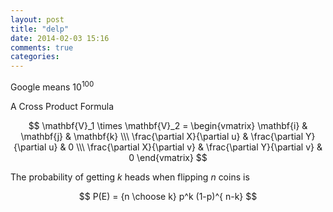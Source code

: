 ```yaml
---
layout: post
title: "delp"
date: 2014-02-03 15:16
comments: true
categories:
---
```

Google means $10^{100}$

A Cross Product Formula

$$
\mathbf{V}_1 \times \mathbf{V}_2 =  \begin{vmatrix}
\mathbf{i} & \mathbf{j} & \mathbf{k} \\\
\frac{\partial X}{\partial u} &  \frac{\partial Y}{\partial u} & 0 \\\
\frac{\partial X}{\partial v} &  \frac{\partial Y}{\partial v} & 0
\end{vmatrix}
$$

The probability of getting $k$ heads when flipping $n$ coins is

$$
P(E) = {n \choose k} p^k (1-p)^{ n-k}
$$